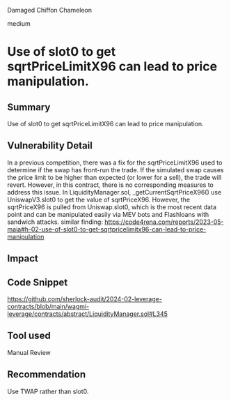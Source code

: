 Damaged Chiffon Chameleon

medium

# Use of slot0 to get sqrtPriceLimitX96 can lead to price manipulation.

## Summary
Use of slot0 to get sqrtPriceLimitX96 can lead to price manipulation.
## Vulnerability Detail
In a previous competition, there was a fix  for the sqrtPriceLimitX96 used to determine if the swap has front-run the trade. If the simulated swap causes the price limit to be higher than expected (or lower for a sell), the trade will revert. However, in this contract, there is no corresponding measures to address this issue.
In LiquidityManager.sol, _getCurrentSqrtPriceX96() use UniswapV3.slot0 to get the value of sqrtPriceX96.
However, the sqrtPriceX96 is pulled from Uniswap.slot0, which is the most recent data point and can be manipulated easily via MEV bots and Flashloans with sandwich attacks.
similar finding:
https://code4rena.com/reports/2023-05-maia#h-02-use-of-slot0-to-get-sqrtpricelimitx96-can-lead-to-price-manipulation
## Impact

## Code Snippet
https://github.com/sherlock-audit/2024-02-leverage-contracts/blob/main/wagmi-leverage/contracts/abstract/LiquidityManager.sol#L345
## Tool used

Manual Review

## Recommendation
Use TWAP rather than slot0.
